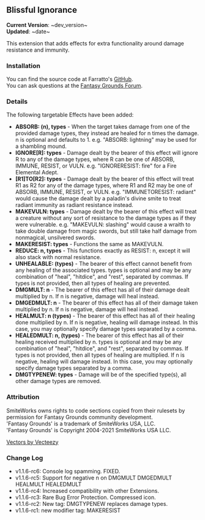 ## Blissful Ignorance

**Current Version**: ~dev_version~ \
**Updated**: ~date~

This extension that adds effects for extra functionality around damage resistance and immunity.

### Installation

You can find the source code at Farratto's [GitHub](https://github.com/Farratto/BlissfulIgnorance/releases). \
You can ask questions at the [Fantasy Grounds Forum](https://www.fantasygrounds.com/forums/showthread.php?71891-5E-Blissful-Ignorance).

### Details

The following targetable Effects have been added:
* **ABSORB: (n), types** - When the target takes damage from one of the provided damage types, they instead are healed for n times the damage. n is optional and defaults to 1. e.g. "ABSORB: lightning" may be used for a shambling mound.
* **IGNORE[R]: types** - Damage dealt by the bearer of this effect will ignore R to any of the damage types, where R can be one of ABSORB, IMMUNE, RESIST, or VULN. e.g. "IGNORERESIST: fire" for a Fire Elemental Adept.
* **[R1]TO[R2]: types** - Damage dealt by the bearer of this effect will treat R1 as R2 for any of the damage types, where R1 and R2 may be one of ABSORB, IMMUNE, RESIST, or VULN. e.g. "IMMUNETORESIST: radiant" would cause the damage dealt by a paladin's divine smite to treat radiant immunity as radiant resistance instead.
* **MAKEVULN: types** - Damage dealt by the bearer of this effect will treat a creature without any sort of resistance to the damage types as if they were vulnerable. e.g. "MAKEVULN: slashing" would cause a wraith to take double damage from magic swords, but still take half damage from nonmagical, unsilvered swords.
* **MAKERESIST: types** - Functions the same as MAKEVULN.
* **REDUCE: n, types** - This functions exactly as RESIST: n, except it will also stack with normal resistance.
* **UNHEALABLE: (types)** - The bearer of this effect cannot benefit from any healing of the associated types. types is optional and may be any combination of "heal", "hitdice", and "rest", separated by commas. If types is not provided, then all types of healing are prevented.
* **DMGMULT: n** - The bearer of this effect has all of their damage dealt multiplied by n. If n is negative, damage will heal instead.
* **DMGEDMULT: n** - The bearer of this effect has all of their damage taken multiplied by n. If n is negative, damage will heal instead.
* **HEALMULT: n (types)** - The bearer of this effect has all of their healing done multiplied by n. If n is negative, healing will damage instead. In this case, you may optionally specify damage types separated by a comma.
* **HEALEDMULT: n, (types)** - The bearer of this effect has all of their healing received multiplied by n. types is optional and may be any combination of "heal", "hitdice", and "rest", separated by commas. If types is not provided, then all types of healing are multiplied. If n is negative, healing will damage instead. In this case, you may optionally specify damage types separated by a comma.
* **DMGTYPENEW: types** - Damage will be of the specified type(s), all other damage types are removed.

### Attribution

SmiteWorks owns rights to code sections copied from their rulesets by permission for Fantasy Grounds community development. \
'Fantasy Grounds' is a trademark of SmiteWorks USA, LLC. \
'Fantasy Grounds' is Copyright 2004-2021 SmiteWorks USA LLC.

<a href="https://www.vecteezy.com/">Vectors by Vecteezy</a>

### Change Log

* v1.1.6-rc6: Console log spamming. FIXED.
* v1.1.6-rc5: Support for negative n on DMGMULT DMGEDMULT HEALMULT HEALEDMULT
* v1.1.6-rc4: Increased compatibility with other Extensions.
* v1.1.6-rc3: Rare Bug Error Protection. Compressed icon.
* v1.1.6-rc2: New tag: DMGTYPENEW replaces damage types.
* v1.1.6-rc1: new modifier tag: MAKERESIST